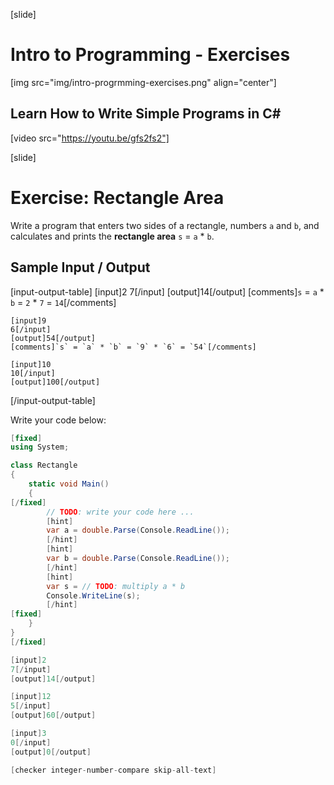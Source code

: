 [slide]
# Intro to Programming - Exercises
[img src="img/intro-progrmming-exercises.png" align="center"]
## Learn How to Write Simple Programs in C#

[video src="https://youtu.be/gfs2fs2"]


[slide]
# Exercise: Rectangle Area

Write a program that enters two sides of a rectangle, numbers `a` and `b`, and calculates and prints the **rectangle area** `s` = `a` * `b`.

## Sample Input / Output

[input-output-table]
	[input]2
	7[/input]
	[output]14[/output]
	[comments]`s` = `a` * `b` = `2` * `7` = `14`[/comments]

	[input]9
	6[/input]
	[output]54[/output]
	[comments]`s` = `a` * `b` = `9` * `6` = `54`[/comments]

	[input]10
	10[/input]
	[output]100[/output]
[/input-output-table]

Write your code below:

```csharp [must-solve]
[fixed]
using System;

class Rectangle
{
	static void Main()
	{
[/fixed]
		// TODO: write your code here ...
		[hint]
		var a = double.Parse(Console.ReadLine());
		[/hint]
		[hint]
		var b = double.Parse(Console.ReadLine());
		[/hint]
		[hint]
		var s = // TODO: multiply a * b
		Console.WriteLine(s);
		[/hint]
[fixed]
	}
}
[/fixed]

[input]2
7[/input]
[output]14[/output]

[input]12
5[/input]
[output]60[/output]

[input]3
0[/input]
[output]0[/output]

[checker integer-number-compare skip-all-text]
```
